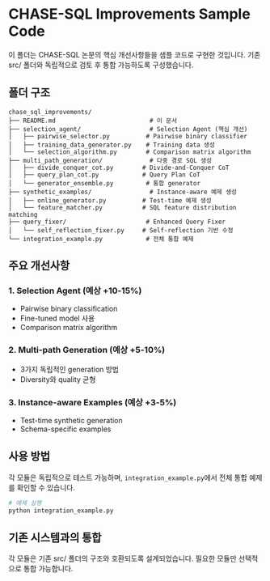 # CHASE-SQL Improvements Sample Code

이 폴더는 CHASE-SQL 논문의 핵심 개선사항들을 샘플 코드로 구현한 것입니다.
기존 src/ 폴더와 독립적으로 검토 후 통합 가능하도록 구성했습니다.

## 폴더 구조

```
chase_sql_improvements/
├── README.md                          # 이 문서
├── selection_agent/                   # Selection Agent (핵심 개선)
│   ├── pairwise_selector.py          # Pairwise binary classifier
│   ├── training_data_generator.py    # Training data 생성
│   └── selection_algorithm.py        # Comparison matrix algorithm
├── multi_path_generation/             # 다중 경로 SQL 생성
│   ├── divide_conquer_cot.py        # Divide-and-Conquer CoT
│   ├── query_plan_cot.py            # Query Plan CoT
│   └── generator_ensemble.py         # 통합 generator
├── synthetic_examples/                # Instance-aware 예제 생성
│   ├── online_generator.py          # Test-time 예제 생성
│   └── feature_matcher.py           # SQL feature distribution matching
├── query_fixer/                      # Enhanced Query Fixer
│   └── self_reflection_fixer.py     # Self-reflection 기반 수정
└── integration_example.py            # 전체 통합 예제
```

## 주요 개선사항

### 1. Selection Agent (예상 +10-15%)
- Pairwise binary classification
- Fine-tuned model 사용
- Comparison matrix algorithm

### 2. Multi-path Generation (예상 +5-10%)
- 3가지 독립적인 generation 방법
- Diversity와 quality 균형

### 3. Instance-aware Examples (예상 +3-5%)
- Test-time synthetic generation
- Schema-specific examples

## 사용 방법

각 모듈은 독립적으로 테스트 가능하며, `integration_example.py`에서
전체 통합 예제를 확인할 수 있습니다.

```python
# 예제 실행
python integration_example.py
```

## 기존 시스템과의 통합

각 모듈은 기존 src/ 폴더의 구조와 호환되도록 설계되었습니다.
필요한 모듈만 선택적으로 통합 가능합니다.